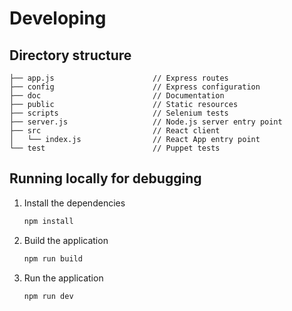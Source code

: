
# Developing

## Directory structure

```none
├── app.js                      // Express routes
├── config                      // Express configuration
├── doc                         // Documentation
├── public                      // Static resources
├── scripts                     // Selenium tests
├── server.js                   // Node.js server entry point
├── src                         // React client
│   └── index.js                // React App entry point
└── test                        // Puppet tests
```

## Running locally for debugging

1. Install the dependencies

   ```bash
   npm install
   ```

1. Build the application

   ```bash
   npm run build
   ```

1. Run the application

   ```bash
   npm run dev
   ```
